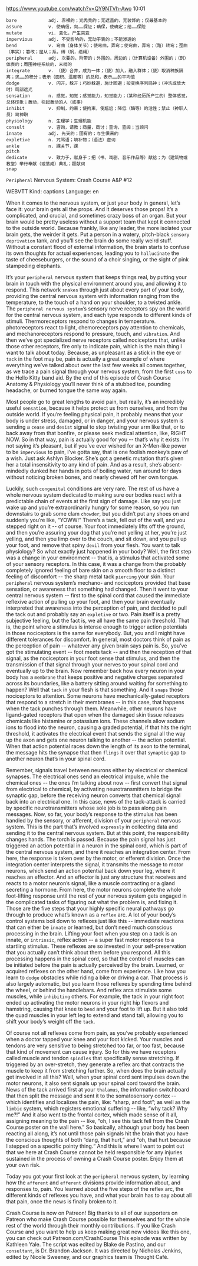 https://www.youtube.com/watch?v=QY9NTVh-Awo 
10:01
```
bare            adj. 赤裸的；光秃秃的；无遮盖的，无装饰的；仅最基本的
assure          v. 使确信，向……保证；确保，使确定；给……保险
mutate          vi. 变化，产生突变
impervious      adj. 不受影响的，无动于衷的；不能渗透的
bend            v. 弯曲（身体关节）；使弯曲，弄弯；使弯曲，弄弯；（路）转弯；歪曲（事实）；篡改；屈从；系，缚（帆，缆绳）  
peripheral      adj. 次要的，附带的；外围的，周边的；（计算机设备）外围的；（剖）体表的；周围神经系统的，末梢的
integrate       v. （使）合并，成为一体；（使）加入，融入群体；（使）取消种族隔离；求……的积分；表示（面积、温度等）的总和，表示……的平均值
dodge           v. 闪开，躲开；巧妙躲避，施计回避；按变换序列鸣钟；（冲洗或放大时）局部遮光      
sensation       n. 感觉，知觉；感觉能力，知觉能力；（某种经历所产生的）整体感觉，总体印象；轰动，引起轰动的人（或事）
inhibit         v. 抑制，约束；使拘束，使尴尬；降低（酶等）的活性；禁止（神职人员）司神职  
physiology      n. 生理学；生理机能
consult         v. 咨询，请教；商量，商讨；查询，查阅；当顾问
innate          adj. 先天的；固有的；与生俱来的    
expletive       n. 咒骂语；填补物；（语法）虚词
ankle           n. 踝关节，踝
pitch  
dedicate        v. 致力于，献身于；把（书、戏剧、音乐作品等）献给；为（建筑物或教堂）举行奉献（或落成）典礼；题献词  
snap  
```

`Peripheral` Nervous System: Crash Course A&P #12 

WEBVTT Kind: captions Language: en 

When it comes to the nervous system, or just your body in general, let’s face it: your brain gets all the props. And it deserves those props! It’s a complicated, and crucial, and sometimes crazy boss of an organ. But your brain would be pretty useless without a support team that kept it connected to the outside world. Because frankly, like any leader, the more isolated your brain gets, the weirder it gets. Put a person in a watery, pitch-black `sensory` `deprivation` tank, and you’ll see the brain do some really weird stuff. Without a constant flood of external information, the brain starts to confuse its own thoughts for actual experiences, leading you to `hallucinate` the taste of cheeseburgers, or the sound of a choir singing, or the sight of pink stampeding elephants. 

It’s your `peripheral` nervous system that keeps things real, by putting your brain in touch with the physical environment around you, and allowing it to respond. This network `snakes` through just about every part of your body, providing the central nervous system with information ranging from the temperature, to the touch of a hand on your shoulder, to a twisted ankle. The `peripheral nervous system`’s sensory nerve receptors spy on the world for the central nervous system, and each type responds to different kinds of stimuli. Thermoreceptors respond to changes in temperature. photoreceptors react to light, chemoreceptors pay attention to chemicals, and mechanoreceptors respond to pressure, touch, and `vibration`. And then we’ve got specialized nerve receptors called nociceptors that, unlike those other receptors, fire only to indicate pain, which is the main thing I want to talk about today. Because, as unpleasant as a stick in the eye or `tack` in the foot may be, pain is actually a great example of where everything we’ve talked about over the last few weeks all comes together, as we trace a pain signal through your nervous system, from the first `cuss` to the Hello Kitty band aid. By the end of this episode of Crash Course Anatomy &amp; Physiology you’ll never think of a stubbed toe, pounding headache, or burned tongue the same way again. 

Most people go to great lengths to avoid pain, but really, it’s an incredibly useful `sensation`, because it helps protect us from ourselves, and from the outside world. If you’re feeling physical pain, it probably means that your body is under stress, damaged, or in danger, and your nervous system is sending a `cease` and `desist` signal to stop twisting your arm like that, or to back away from that bonfire, or please seek medical attention, like, RIGHT NOW. So in that way, pain is actually good for you -- that’s why it exists. I’m not saying it’s pleasant, but if you’ve ever wished for an X-Men-like power to be `impervious` to pain, I’ve gotta say, that is one foolish monkey’s paw of a wish. Just ask Ashlyn Blocker. She’s got a genetic mutation that’s given her a total insensitivity to any kind of pain. And as a result, she’s absent-mindedly dunked her hands in pots of boiling water, run around for days without noticing broken bones, and nearly chewed off her own tongue. 

Luckily, such `congenital` conditions are very rare. The rest of us have a whole nervous system dedicated to making sure our bodies react with a predictable chain of events at the first sign of damage. Like say you just wake up and you’re extraordinarily hungry for some reason, so you run downstairs to grab some clam `chowder`, but you didn’t put any shoes on and suddenly you’re like, “YOWW!” There’s a tack, fell out of the wall, and you stepped right on it -- of course. Your foot immediately lifts off the ground, and then you’re assuring your dog that you’re not yelling at her, you’re just yelling, and then you limp over to the couch, and sit down, and you pull up your foot, and remove that spiny `devil` from your flesh. You want to talk physiology? So what exactly just happened in your body? Well, the first step was a change in your environment -- that is, a stimulus that activated some of your sensory receptors. In this case, it was a change from the probably completely ignored feeling of bare skin on a smooth floor to a distinct feeling of discomfort -- the sharp metal tack `piercing` your skin. Your `peripheral` nervous system’s mechano- and nociceptors provided that base sensation, or awareness that something had changed. Then it went to your central nervous system -- first to the spinal cord that caused the immediate reflexive action of pulling up your foot, and then your brain eventually interpreted that awareness into the perception of pain, and decided to pull the tack out and probably say an `expletive` or two. Pain itself is a pretty subjective feeling, but the fact is, we all have the same pain threshold. That is, the point where a stimulus is intense enough to trigger action potentials in those nociceptors is the same for everybody. But, you and I might have different tolerances for discomfort. In general, most doctors think of pain as the perception of pain -- whatever any given brain says pain is. So, you’ve got the stimulating event -- foot meets tack -- and then the reception of that signal, as the nociceptors in your foot sense that stimulus, and then the transmission of that signal through your nerves to your spinal cord and eventually up to the brain. Now remember back how every neuron in your body has a `membrane` that keeps positive and negative charges separated across its boundaries, like a battery sitting around waiting for something to happen? Well that `tack` in your flesh is that something. And it `snaps` those nociceptors to attention. Some neurons have mechanically-gated receptors that respond to a stretch in their membranes -- in this case, that happens when the tack punches through them. Meanwhile, other neurons have ligand-gated receptors that open when the damaged skin tissue releases chemicals like histamine or potassium ions. These channels allow sodium ions to flood into the neuron, causing a graded potential, if that hits the right threshold, it activates the electrical event that sends the signal all the way up the axon and gets one neuron talking to another -- the action potential. When that action potential races down the length of its axon to the terminal, the message hits the synapse that then `flings` it over that `synaptic` gap to another neuron that’s in your spinal cord. 

Remember, signals travel between neurons either by electrical or chemical synapses. The electrical ones send an electrical impulse, while the chemical ones -- the ones I’m talking about now -- first convert that signal from electrical to chemical, by activating neurotransmitters to bridge the synaptic gap, before the receiving neuron converts that chemical signal back into an electrical one. In this case, news of the tack-attack is carried by specific neurotransmitters whose sole job is to pass along pain messages. Now, so far, your body’s response to the stimulus has been handled by the sensory, or afferent, division of your `peripheral` nervous system. This is the part that’s involved `expressly` in collecting data and sending it to the central nervous system. But at this point, the responsibility changes hands. The torch is passed. Because the pain signal has just triggered an action potential in a neuron in the spinal cord, which is part of the central nervous system, and there it reaches an integration center. From here, the response is taken over by the motor, or efferent division. Once the integration center interprets the signal, it transmits the message to motor neurons, which send an action potential back down your leg, where it reaches an effector. And an effector is just any structure that receives and reacts to a motor neuron’s signal, like a muscle contracting or a gland secreting a hormone. From here, the motor neurons complete the whole foot-lifting response until the rest of your nervous system gets engaged in the complicated tasks of figuring out what the problem is, and fixing it. Those are the five steps that your highly specific neural pathways go through to produce what’s known as a `reflex` arc. A lot of your body’s control systems boil down to reflexes just like this -- immediate reactions that can either be `innate` or learned, but don’t need much conscious processing in the brain. Lifting your foot when you step on a tack is an innate, or `intrinsic`, reflex action -- a super fast motor response to a startling stimulus. These reflexes are so invested in your self-preservation that you actually can’t think about them before you respond. All this processing happens in the spinal cord, so that the control of muscles can be initiated before the pain is actually perceived by the brain. Learned, or acquired reflexes on the other hand, come from experience. Like how you learn to `dodge` obstacles while riding a bike or driving a car. That process is also largely automatic, but you learn those reflexes by spending time behind the wheel, or behind the handlebars. And reflex arcs stimulate some muscles, while `inhibiting` others. For example, the tack in your right foot ended up activating the motor neurons in your right hip flexors and hamstring, causing that knee to `bend` and your foot to lift up. But it also told the quad muscles in your left leg to extend and stand tall, allowing you to shift your body’s weight off the `tack`. 

Of course not all reflexes come from pain, as you’ve probably experienced when a doctor tapped your knee and your foot kicked. Your muscles and tendons are very sensitive to being stretched too far, or too fast, because that kind of movement can cause injury. So for this we have receptors called muscle and tendon `spindles` that specifically sense stretching. If triggered by an over-stretch, they generate a reflex arc that contracts the muscle to keep it from stretching further. So, when does the brain actually get involved in all this? Well, when your spinal cord sent impulses down the motor neurons, it also sent signals up your spinal cord toward the brain. News of the tack arrived first at your `thalamus`, the information switchboard that then split the message and sent it to the somatosensory cortex -- which identifies and localizes the pain, like: “sharp, and foot”; as well as the `limbic` system, which registers emotional suffering -- like, “why tack? Why me?!” And it also went to the frontal cortex, which made sense of it all, assigning meaning to the pain -- like, “oh, I see this tack fell from the Crash Course poster on the wall here.” So basically, although your body has been reacting all along, it’s not until those pain signals hit the brain that you have the conscious thoughts of both “dang, that hurt,” and “oh, that hurt because I stepped on a specific pointy thing.“ And this is where I want to point out that we here at Crash Course cannot be held responsible for any injuries sustained in the process of owning a Crash Course poster. Enjoy them at your own risk. 

Today you got your first look at the `peripheral` nervous system, by learning how the `afferent` and `efferent` divisions provide information about, and responses to, pain. You learned about the five steps of the reflex arc, the different kinds of reflexes you have, and what your brain has to say about all that pain, once the news is finally broken to it. 

Crash Course is now on Patreon! Big thanks to all of our supporters on Patreon who make Crash Course possible for themselves and for the whole rest of the world through their monthly contributions. If you like Crash Course and you want to help us keep making great new videos like this one, you can check out Patreon.com/CrashCourse This episode was written by Kathleen Yale. The script was edited by Blake de Pastino, and our `consultant`, is Dr. Brandon Jackson. It was directed by Nicholas Jenkins, edited by Nicole Sweeney, and our graphics team is Thought Café. 